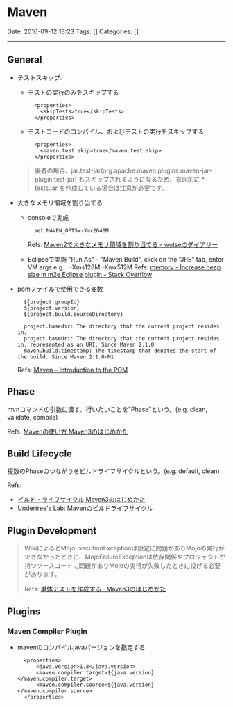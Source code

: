 # Maven

Date: 2016-09-12 13:23
Tags: []
Categories: []

---

## General

- テストスキップ:
    - テストの実行のみをスキップする

            <properties>
              <skipTests>true</skipTests>
            </properties>

    - テストコードのコンパイル、およびテストの実行をスキップする

            <properties>
              <maven.test.skip>true</maven.test.skip>
            </properties>

    > 後者の場合、jar:test-jar(org.apache.maven.plugins:maven-jar-plugin:test-jar) もスキップされるようになるため、意図的に *-tests.jar を作成している場合は注意が必要です。

- 大きなメモリ領域を割り当てる
    - consoleで実施

            set MAVEN_OPTS=-Xmx2048M

        Refs: [Maven2で大きなメモリ領域を割り当てる - wutseのダイアリー](http://d.hatena.ne.jp/wutse/20071102/1193975925)
    - Eclipseで実施
            "Run As" - "Maven Build", click on the "JRE" tab, enter VM args e.g. : -Xms128M -Xmx512M
        Refs: [memory - Increase heap size in m2e Eclipse plugin - Stack Overflow](http://stackoverflow.com/questions/7899221/increase-heap-size-in-m2e-eclipse-plugin)

- pomファイルで使用できる変数

        ${project.groupId}
        ${project.version}
        ${project.build.sourceDirectory}

        project.basedir: The directory that the current project resides in.
        project.baseUri: The directory that the current project resides in, represented as an URI. Since Maven 2.1.0
        maven.build.timestamp: The timestamp that denotes the start of the build. Since Maven 2.1.0-M1

    Refs: [Maven – Introduction to the POM](http://maven.apache.org/guides/introduction/introduction-to-the-pom.html)

## Phase

mvnコマンドの引数に渡す、行いたいことを"Phase"という。(e.g. clean, validate, compile)

Refs: [Mavenの使い方 Maven3のはじめかた](https://kengotoda.gitbooks.io/what-is-maven/content/primer/abstract.html)

## Build Lifecycle

複数のPhaseのつながりをビルドライフサイクルという。(e.g. default, clean)

Refs:

- [ビルド・ライフサイクル Maven3のはじめかた](https://kengotoda.gitbooks.io/what-is-maven/content/primer/build-lifecycle.html)
- [Undertree's Lab: Mavenのビルドライフサイクル](http://undertrees-lab.blogspot.jp/2011/11/maven.html)

## Plugin Development

> WikiによるとMojoExecutionExceptionは設定に問題がありMojoの実行ができなかったときに、MojoFailureExceptionは依存関係やプロジェクトが持つソースコードに問題がありMojoの実行が失敗したときに投げる必要があります。
>
> Refs: [単体テストを作成する · Maven3のはじめかた](https://kengotoda.gitbooks.io/what-is-maven/content/implement-plugin/unit-test.html)

## Plugins

### Maven Compiler Plugin

- mavenのコンパイルjavaバージョンを指定する

        <properties>
            <java.version>1.8</java.version>
            <maven.compiler.target>${java.version}</maven.compiler.target>
            <maven.compiler.source>${java.version}</maven.compiler.source>
        </properties>

